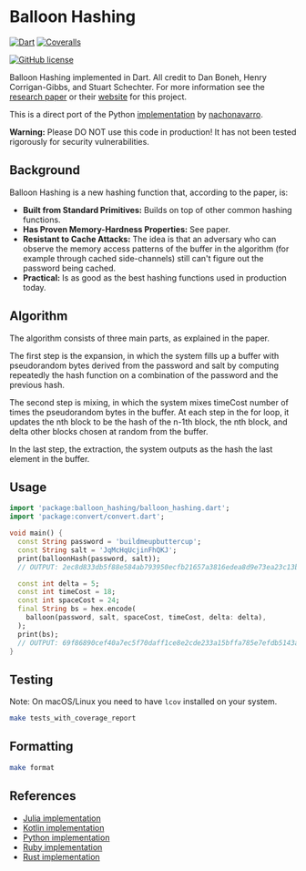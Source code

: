 # Balloon Hashing

[![Dart](https://img.shields.io/badge/Dart-0175C2?style=for-the-badge&logo=dart&logoColor=white)](https://dart.dev)
[![Coveralls](https://img.shields.io/coverallsCoverage/github/elliotwutingfeng/balloon_hashing?logo=coveralls&style=for-the-badge)](https://coveralls.io/github/elliotwutingfeng/balloon_hashing?branch=main)<img src='https://coveralls.io/repos/github/elliotwutingfeng/balloon_hashing/badge.svg?branch=main' alt='' width="0" height="0" />

[![GitHub license](https://img.shields.io/badge/LICENSE-BSD--3--CLAUSE-GREEN?style=for-the-badge)](LICENSE)

Balloon Hashing implemented in Dart. All credit to Dan Boneh, Henry Corrigan-Gibbs, and Stuart Schechter. For more information see
the [research paper](https://eprint.iacr.org/2016/027.pdf) or their [website](https://crypto.stanford.edu/balloon/) for this project.

This is a direct port of the Python [implementation](https://github.com/nachonavarro/balloon-hashing) by [nachonavarro](https://github.com/nachonavarro).

**Warning:** Please DO NOT use this code in production! It has not been tested rigorously for security vulnerabilities.

## Background

Balloon Hashing is a new hashing function that, according to the paper, is:

* **Built from Standard Primitives:** Builds on top of other common hashing functions.
* **Has Proven Memory-Hardness Properties:** See paper.
* **Resistant to Cache Attacks:** The idea is that an adversary who can observe the memory access patterns of the buffer in the algorithm (for example through cached side-channels) still can't figure out the password being cached.
* **Practical:** Is as good as the best hashing functions used in production today.

## Algorithm

The algorithm consists of three main parts, as explained in the paper.

The first step is the expansion, in which the system fills up a buffer with pseudorandom bytes derived from the password and salt by computing repeatedly the hash function on a combination
of the password and the previous hash.

The second step is mixing, in which the system mixes timeCost number of times the pseudorandom
bytes in the buffer. At each step in the for loop, it updates the nth block to be the hash of the n-1th block, the nth block,
and delta other blocks chosen at random from the buffer.

In the last step, the extraction, the system outputs as the hash the last element in the buffer.

## Usage

```dart
import 'package:balloon_hashing/balloon_hashing.dart';
import 'package:convert/convert.dart';

void main() {
  const String password = 'buildmeupbuttercup';
  const String salt = 'JqMcHqUcjinFhQKJ';
  print(balloonHash(password, salt));
  // OUTPUT: 2ec8d833db5f88e584ab793950ecfb21657a3816edea8d9e73ea23c13ba2b740

  const int delta = 5;
  const int timeCost = 18;
  const int spaceCost = 24;
  final String bs = hex.encode(
    balloon(password, salt, spaceCost, timeCost, delta: delta),
  );
  print(bs);
  // OUTPUT: 69f86890cef40a7ec5f70daff1ce8e2cde233a15bffa785e7efdb5143af51bfb
}
```

## Testing

Note: On macOS/Linux you need to have `lcov` installed on your system.

```bash
make tests_with_coverage_report
```

## Formatting

```bash
make format
```

## References

* [Julia implementation](https://github.com/elliotwutingfeng/BalloonHashing.jl)
* [Kotlin implementation](https://github.com/elliotwutingfeng/balloon-hashing-kotlin)
* [Python implementation](https://github.com/nachonavarro/balloon-hashing)
* [Ruby implementation](https://github.com/elliotwutingfeng/balloon-hashing)
* [Rust implementation](https://crates.io/crates/balloon-hash)
